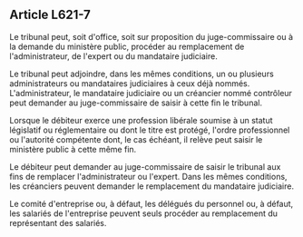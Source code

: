 Article L621-7
----
Le tribunal peut, soit d'office, soit sur proposition du juge-commissaire ou à
la demande du ministère public, procéder au remplacement de l'administrateur, de
l'expert ou du mandataire judiciaire.

Le tribunal peut adjoindre, dans les mêmes conditions, un ou plusieurs
administrateurs ou mandataires judiciaires à ceux déjà nommés. L'administrateur,
le mandataire judiciaire ou un créancier nommé contrôleur peut demander au
juge-commissaire de saisir à cette fin le tribunal.

Lorsque le débiteur exerce une profession libérale soumise à un statut
législatif ou réglementaire ou dont le titre est protégé, l'ordre professionnel
ou l'autorité compétente dont, le cas échéant, il relève peut saisir le
ministère public à cette même fin.

Le débiteur peut demander au juge-commissaire de saisir le tribunal aux fins de
remplacer l'administrateur ou l'expert. Dans les mêmes conditions, les
créanciers peuvent demander le remplacement du mandataire judiciaire.

Le comité d'entreprise ou, à défaut, les délégués du personnel ou, à défaut, les
salariés de l'entreprise peuvent seuls procéder au remplacement du représentant
des salariés.
